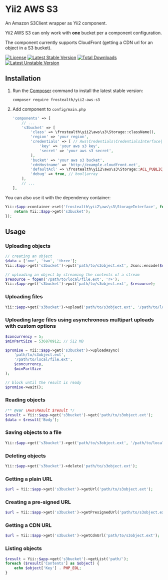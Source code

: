 # Yii2 AWS S3

An Amazon S3Client wrapper as Yii2 component.

Yii2 AWS S3 can only work with **one** bucket per a component configuration.

The component currently supports CloudFront (getting a CDN url for an object in a S3 bucket).

[![License](https://poser.pugx.org/frostealth/yii2-aws-s3/license)](https://github.com/frostealth/yii2-aws-s3/blob/master/LICENSE.md)
[![Latest Stable Version](https://poser.pugx.org/frostealth/yii2-aws-s3/v/stable)](https://packagist.org/packages/frostealth/yii2-aws-s3)
[![Total Downloads](https://poser.pugx.org/frostealth/yii2-aws-s3/downloads)](https://packagist.org/packages/frostealth/yii2-aws-s3)
[![Latest Unstable Version](https://poser.pugx.org/frostealth/yii2-aws-s3/v/unstable)](https://packagist.org/packages/frostealth/yii2-aws-s3)

## Installation
1. Run the [Composer](http://getcomposer.org/download/) command to install the latest stable version:
    ```
    composer require frostealth/yii2-aws-s3
    ```

2. Add component to `config/main.php`

    ```php
    'components' => [
        // ...
        's3bucket' => [
            'class' => \frostealth\yii2\aws\s3\Storage::className(),
            'region' => 'your region',
            'credentials' => [ // Aws\Credentials\CredentialsInterface|array|callable
                'key' => 'your aws s3 key',
                'secret' => 'your aws s3 secret',
            ],
            'bucket' => 'your aws s3 bucket',
            'cdnHostname' => 'http://example.cloudfront.net',
            'defaultAcl' => \frostealth\yii2\aws\s3\Storage::ACL_PUBLIC_READ,
            'debug' => true, // bool|array
        ],
        // ...
    ],
    ```

You can also use it with the dependency container:
```php
Yii::$app->container->set('frostealth\yii2\aws\s3\StorageInterface', function () {
    return Yii::$app->get('s3bucket');
});
```

## Usage

### Uploading objects
```php
// creating an object
$data = ['one', 'two', 'three'];
Yii::$app->get('s3bucket')->put('path/to/s3object.ext', Json::encode($data));

// uploading an object by streaming the contents of a stream
$resource = fopen('/path/to/local/file.ext', 'r+');
Yii::$app->get('s3bucket')->put('path/to/s3object.ext', $resource);
```

### Uploading files
```php
Yii::$app->get('s3bucket')->upload('path/to/s3object.ext', '/path/to/local/file.ext');
```

### Uploading large files using asynchronous multipart uploads with custom options
```php
$concurrency = 5;
$minPartSize = 536870912; // 512 MB

$promise = Yii::$app->get('s3bucket')->uploadAsync(
    'path/to/s3object.ext',
    '/path/to/local/file.ext',
    $concurrency,
    $minPartSize
);

// block until the result is ready
$promise->wait();
```

### Reading objects
```php
/** @var \Aws\Result $result */
$result = Yii::$app->get('s3bucket')->get('path/to/s3object.ext');
$data = $result['Body'];
```

### Saving objects to a file
```php
Yii::$app->get('s3bucket')->get('path/to/s3object.ext', '/path/to/local/file.ext');
```

### Deleting objects
```php
Yii::$app->get('s3bucket')->delete('path/to/s3object.ext');
```

### Getting a plain URL
```php
$url = Yii::$app->get('s3bucket')->getUrl('path/to/s3object.ext');
```

### Creating a pre-signed URL
```php
$url = Yii::$app->get('s3bucket')->getPresignedUrl('path/to/s3object.ext', '+10 minutes');
```

### Getting a CDN URL
```php
$url = Yii::$app->get('s3bucket')->getCdnUrl('path/to/s3object.ext');
```

### Listing objects
```php
$result = Yii::$app->get('s3bucket')->getList('path/');
foreach ($result['Contents'] as $object) {
    echo $object['Key'] . PHP_EOL;
}
```
